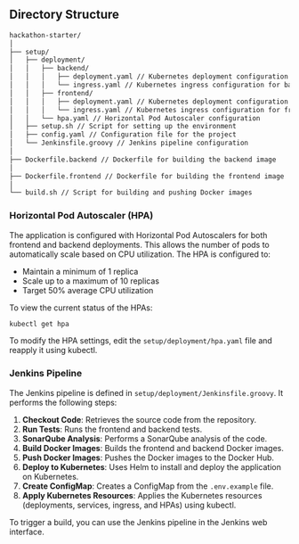 ## Directory Structure
```markdown
hackathon-starter/
│
├── setup/
│   ├── deployment/
│   │   ├── backend/
│   │   │   ├── deployment.yaml // Kubernetes deployment configuration for backend
│   │   │   └── ingress.yaml // Kubernetes ingress configuration for backend
│   │   ├── frontend/
│   │   │   ├── deployment.yaml // Kubernetes deployment configuration for frontend
│   │   │   └── ingress.yaml // Kubernetes ingress configuration for frontend
│   │   └── hpa.yaml // Horizontal Pod Autoscaler configuration
│   ├── setup.sh // Script for setting up the environment
│   ├── config.yaml // Configuration file for the project
│   └── Jenkinsfile.groovy // Jenkins pipeline configuration
│
├── Dockerfile.backend // Dockerfile for building the backend image
│
├── Dockerfile.frontend // Dockerfile for building the frontend image
│
└── build.sh // Script for building and pushing Docker images
```
### Horizontal Pod Autoscaler (HPA)

The application is configured with Horizontal Pod Autoscalers for both frontend and backend deployments. This allows the number of pods to automatically scale based on CPU utilization. The HPA is configured to:

- Maintain a minimum of 1 replica
- Scale up to a maximum of 10 replicas
- Target 50% average CPU utilization

To view the current status of the HPAs:

```bash
kubectl get hpa
```

To modify the HPA settings, edit the `setup/deployment/hpa.yaml` file and reapply it using kubectl.

### Jenkins Pipeline

The Jenkins pipeline is defined in `setup/deployment/Jenkinsfile.groovy`. It performs the following steps:

1. **Checkout Code**: Retrieves the source code from the repository.
2. **Run Tests**: Runs the frontend and backend tests.
3. **SonarQube Analysis**: Performs a SonarQube analysis of the code.
4. **Build Docker Images**: Builds the frontend and backend Docker images.
5. **Push Docker Images**: Pushes the Docker images to the Docker Hub.
6. **Deploy to Kubernetes**: Uses Helm to install and deploy the application on Kubernetes.
5. **Create ConfigMap**: Creates a ConfigMap from the `.env.example` file.
6. **Apply Kubernetes Resources**: Applies the Kubernetes resources (deployments, services, ingress, and HPAs) using kubectl.

To trigger a build, you can use the Jenkins pipeline in the Jenkins web interface.

